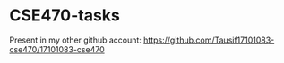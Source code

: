 # CSE470-tasks
Present in my other github account:
https://github.com/Tausif17101083-cse470/17101083-cse470
